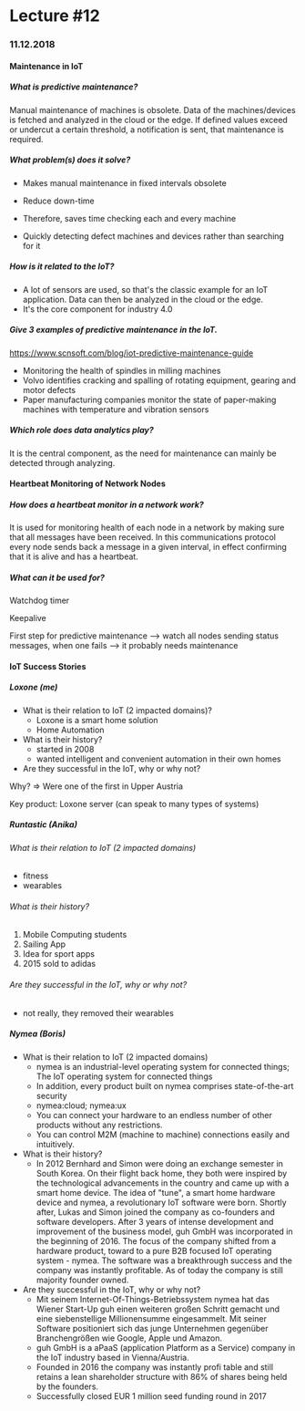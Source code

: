 

# Lecture #12

### 11.12.2018

#### Maintenance in IoT

##### What is predictive maintenance?

Manual maintenance of machines is obsolete. Data of the machines/devices is fetched and analyzed in the cloud or the edge. If defined values exceed or undercut a certain threshold, a notification is sent, that maintenance is required.

##### What problem(s) does it solve?

* Makes manual maintenance in fixed intervals obsolete
* Reduce down-time

* Therefore, saves time checking each and every machine
* Quickly detecting defect machines and devices rather than searching for it

##### How is it related to the IoT?

* A lot of sensors are used, so that's the classic example for an IoT application. Data can then be analyzed in the cloud or the edge.
* It's the core component for industry 4.0

##### Give 3 examples of predictive maintenance in the IoT.

https://www.scnsoft.com/blog/iot-predictive-maintenance-guide

* Monitoring the health of spindles in milling machines
* Volvo identifies cracking and spalling of rotating equipment, gearing and motor defects
* Paper manufacturing companies monitor the state of paper-making machines with temperature and vibration sensors

##### Which role does data analytics play?

It is the central component, as the need for maintenance can mainly be detected through analyzing.

#### Heartbeat Monitoring of Network Nodes

##### How does a heartbeat monitor in a network work?

It is used for monitoring health of each node in a network by making sure that all messages have been received. In this communications protocol every node sends back a message in a given interval, in effect confirming that it is alive and has a heartbeat.

##### What can it be used for?

Watchdog timer

Keepalive

First step for predictive maintenance --> watch all nodes sending status messages, when one fails --> it probably needs maintenance

#### IoT Success Stories

##### Loxone (me)

* What is their relation to IoT (2 impacted domains)?
  * Loxone is a smart home solution
  * Home Automation
* What is their history?
  * started in 2008
  * wanted intelligent and convenient automation in their own homes
* Are they successful in the IoT, why or why not?

Why? => Were one of the first in Upper Austria

Key product: Loxone server (can speak to many types of systems)

##### Runtastic (Anika)
###### What is their relation to IoT (2 impacted domains)
* fitness
* wearables
###### What is their history?
1. Mobile Computing students
2. Sailing App
3. Idea for sport apps
4. 2015 sold to adidas

###### Are they successful in the IoT, why or why not?
* not really, they removed their wearables

##### Nymea (Boris)

* What is their relation to IoT (2 impacted domains)
  * nymea is an industrial-level operating system for connected things; The IoT operating system for connected things
  * In addition, every product built on nymea comprises state-of-the-art security
  * nymea:cloud; nymea:ux
  * You can connect your hardware to an endless number of other products without any restrictions.
  * You can control M2M (machine to machine) connections easily and intuitively.
* What is their history?
  * In 2012 Bernhard and Simon were doing an exchange semester in South Korea. On their flight back home, they both were inspired by the technological advancements in the country and came up with a smart home device. The idea of "tune", a smart home hardware device and nymea, a revolutionary IoT software were born. Shortly after, Lukas and Simon joined the company as co-founders and software developers. After 3 years of intense development and improvement of the business model, guh GmbH was incorporated in the beginning of 2016. The focus of the company shifted from a hardware product, toward to a pure B2B focused IoT operating system - nymea. The software was a breakthrough success and the company was instantly profitable. As of today the company is still majority founder owned.
* Are they successful in the IoT, why or why not?
  * Mit seinem Internet-Of-Things-Betriebssystem nymea hat das Wiener Start-Up guh einen weiteren großen Schritt gemacht und eine siebenstellige Millionensumme eingesammelt. Mit seiner Software positioniert sich das junge Unternehmen gegenüber Branchengrößen wie Google, Apple und Amazon.
  * guh GmbH is a aPaaS (application Platform as a Service) company in the IoT industry based in Vienna/Austria.
  * Founded in 2016 the company was instantly profi table and still retains a lean shareholder structure with 86% of shares being held by the founders.
  * Successfully closed EUR 1 million seed funding round in 2017

